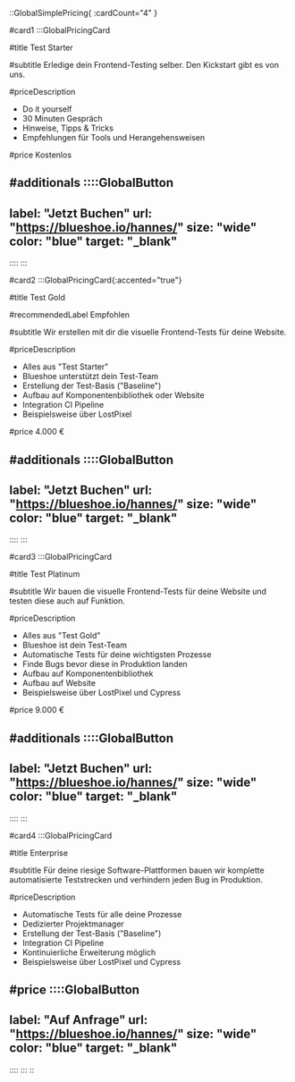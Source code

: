 ::GlobalSimplePricing{ :cardCount="4" }

<!--- Do it yourself --->
#card1
:::GlobalPricingCard

#title
Test Starter

#subtitle
Erledige dein Frontend-Testing selber. Den Kickstart gibt es von uns.

#priceDescription
- Do it yourself
- 30 Minuten Gespräch
- Hinweise, Tipps & Tricks
- Empfehlungen für Tools und Herangehensweisen

#price
Kostenlos

#additionals
::::GlobalButton
---
label: "Jetzt Buchen"
url: "https://blueshoe.io/hannes/"
size: "wide"
color: "blue"
target: "_blank"
---
::::
:::

<!--- Do it with you --->
#card2
:::GlobalPricingCard{:accented="true"}

#title
Test Gold

#recommendedLabel
Empfohlen

#subtitle
Wir erstellen mit dir die visuelle Frontend-Tests für deine Website.


#priceDescription
- Alles aus "Test Starter"
- Blueshoe unterstützt dein Test-Team
- Erstellung der Test-Basis ("Baseline")
- Aufbau auf Komponentenbibliothek oder Website
- Integration CI Pipeline
- Beispielsweise über LostPixel

#price
4.000 €

#additionals
::::GlobalButton
---
label: "Jetzt Buchen"
url: "https://blueshoe.io/hannes/"
size: "wide"
color: "blue"
target: "_blank"
---
::::
:::

<!--- Do it for you --->
#card3
:::GlobalPricingCard

#title
Test Platinum

#subtitle
Wir bauen die visuelle Frontend-Tests für deine Website und testen diese auch auf Funktion.

#priceDescription
- Alles aus "Test Gold"
- Blueshoe ist dein Test-Team
- Automatische Tests für deine wichtigsten Prozesse
- Finde Bugs bevor diese in Produktion landen
- Aufbau auf Komponentenbibliothek
- Aufbau auf Website
- Beispielsweise über LostPixel und Cypress

#price
9.000 €

#additionals
::::GlobalButton
---
label: "Jetzt Buchen"
url: "https://blueshoe.io/hannes/"
size: "wide"
color: "blue"
target: "_blank"
---
::::
:::

#card4
:::GlobalPricingCard

#title
Enterprise

#subtitle
Für deine riesige Software-Plattformen bauen wir komplette automatisierte 
Teststrecken und verhindern jeden Bug in Produktion.


#priceDescription
- Automatische Tests für alle deine Prozesse
- Dedizierter Projektmanager
- Erstellung der Test-Basis ("Baseline")
- Integration CI Pipeline
- Kontinuierliche Erweiterung möglich
- Beispielsweise über LostPixel und Cypress

#price
::::GlobalButton
---
label: "Auf Anfrage" 
url: "https://blueshoe.io/hannes/" 
size: "wide" 
color: "blue"
target: "_blank"
---
::::
:::
::